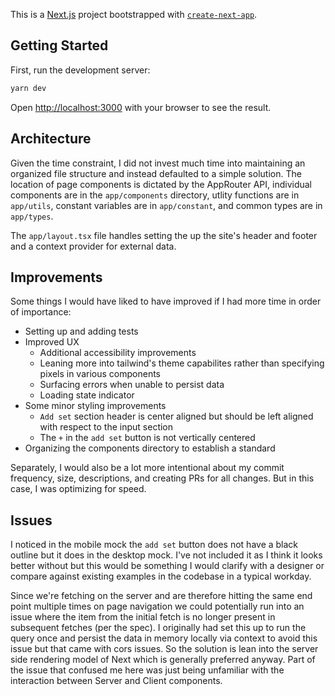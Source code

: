 This is a [Next.js](https://nextjs.org/) project bootstrapped with [`create-next-app`](https://github.com/vercel/next.js/tree/canary/packages/create-next-app).

## Getting Started

First, run the development server:

```bash
yarn dev
```

Open [http://localhost:3000](http://localhost:3000) with your browser to see the result.

## Architecture

Given the time constraint, I did not invest much time into maintaining an organized file structure and instead defaulted to a simple solution. The location of page components is dictated by the AppRouter API, individual components are in the `app/components` directory, utlity functions are in `app/utils`, constant variables are in `app/constant`, and common types are in `app/types`.

The `app/layout.tsx` file handles setting the up the site's header and footer and a context provider for external data.

## Improvements

Some things I would have liked to have improved if I had more time in order of importance:

 * Setting up and adding tests
 * Improved UX
   * Additional accessibility improvements
   * Leaning more into tailwind's theme capabilites rather than specifying pixels in various components
   * Surfacing errors when unable to persist data
   * Loading state indicator
 * Some minor styling improvements
   * `Add set` section header is center aligned but should be left aligned with respect to the input section
   * The `+` in the `add set` button is not vertically centered
 * Organizing the components directory to establish a standard

 Separately, I would also be a lot more intentional about my commit frequency, size, descriptions, and creating PRs for all changes. But in this case, I was optimizing for speed.

## Issues

I noticed in the mobile mock the `add set` button does not have a black outline but it does in the desktop mock. I've not included it as I think it looks better without but this would be something I would clarify with a designer or compare against existing examples in the codebase in a typical workday.

Since we're fetching on the server and are therefore hitting the same end point multiple times on page navigation we could potentially run into an issue where the item from the initial fetch is no longer present in subsequent fetches (per the spec). I originally had set this up to run the query once and persist the data in memory locally via context to avoid this issue but that came with cors issues. So the solution is lean into the server side rendering model of Next which is generally preferred anyway. Part of the issue that confused me here was just being unfamiliar with the interaction between Server and Client components. 
